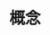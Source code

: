 ---
title: 概念
icon: basis
dir:
  order: 1
  collapsible: false  
index: false
article: false
timeline: false
---